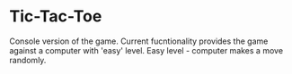 # Tic-Tac-Toe

Console version of the game.
Current fucntionality provides the game against a computer with 'easy' level.
Easy level - computer makes a move randomly.
